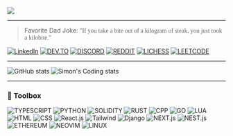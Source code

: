 <img src="https://github.com/ximon-x/Heavy/blob/main/Lightweight.gif" />

----

> Favorite Dad Joke: <span style="font-family:Papyrus">"If you take a bite out of a kilogram of steak, you just took a kilobite."</span>

[![LinkedIn](https://img.shields.io/badge/linkedin-0A66C2?style=for-the-badge&logo=linkedin&logoColor=FFFFFF)](https://linkedin.com/in/ximon/)
[![DEV.TO](https://img.shields.io/badge/-Dev.to-0A0A0A?style=for-the-badge&logo=dev.to&logoColor=FFFFFF)](https://dev.to/simon_ximon/)
[![DISCORD](https://img.shields.io/badge/-Discord-5865F2?style=for-the-badge&logo=discord&logoColor=FFFFFF)](https://discord.gg/9cHrwwkE)
[![REDDIT](https://img.shields.io/badge/-Reddit-FF4500?style=for-the-badge&logo=reddit&logoColor=FFFFFF)](https://www.reddit.com/user/simon_ximon/)
[![LICHESS](https://img.shields.io/badge/-Lichess-000000?style=for-the-badge&logo=lichess&logoColor=FFFFFF)](https://lichess.org/@/Simon_ximon)
[![LEETCODE](https://img.shields.io/badge/-LeetCode-FFA116?style=for-the-badge&logo=leetcode&logoColor=FFFFFF)](https://www.leetcode.com/salvien-code)

----

![GitHub stats](https://github-readme-stats-salvien-code.vercel.app/api?username=ximon-x&count_private=true&show_icons=true&theme=github_dark&card_width=495&hide_title=true)
![Simon's Coding stats](https://github-readme-stats-salvien-code.vercel.app/api/wakatime?username=ximon&langs_count=5&theme=github_dark&hide_title=true)

----

### 🧰 Toolbox

![TYPESCRIPT](https://img.shields.io/badge/Typescript-D3D3D3?style=flat-square&logo=typescript&logoColor=3178C6)
![PYTHON](https://img.shields.io/badge/Python-D3D3D3?style=flat-square&logo=python&logoColor=3776AB)
![SOLIDITY](https://img.shields.io/badge/Solidity-D3D3D3?style=flat-square&logo=solidity&logoColor=363636)
![RUST](https://img.shields.io/badge/Rust-D3D3D3?style=flat-square&logo=rust&logoColor=000000)
![CPP](https://img.shields.io/badge/C++-D3D3D3?style=flat-square&logo=cplusplus&logoColor=00599C)
![GO](https://img.shields.io/badge/Go-D3D3D3?style=flat-square&logo=go&logoColor=00ADD8)
![LUA](https://img.shields.io/badge/Lua-D3D3D3?style=flat-square&logo=lua&logoColor=2C2D72)
![HTML](https://img.shields.io/badge/HTML-D3D3D3?style=flat-square&logo=html5&logoColor=E34F26)
![CSS](https://img.shields.io/badge/CSS-D3D3D3?style=flat-square&logo=css3&logoColor=1572B6)
![React.js](https://img.shields.io/badge/React-D3D3D3?style=flat-square&logo=react&logoColor=61DAFB)
![Tailwind](https://img.shields.io/badge/Tailwind-D3D3D3?style=flat-square&logo=tailwindcss&logoColor=06B6D4)
![Django](https://img.shields.io/badge/Django-D3D3D3?style=flat-square&logo=django&logoColor=092E20)
![NEXT.js](https://img.shields.io/badge/Next.js-D3D3D3?style=flat-square&logo=next.js&logoColor=000000)
![NEST.js](https://img.shields.io/badge/Nest.js-D3D3D3?style=flat-square&logo=nestJs&logoColor=E0234E)
![ETHEREUM](https://img.shields.io/badge/Ethereum-D3D3D3?style=flat-square&logo=ethereum&logoColor=3C3C3D)
![NEOVIM](https://img.shields.io/badge/Neovim-D3D3D3?style=flat-square&logo=neovim&logoColor=57A143)
![LINUX](https://img.shields.io/badge/Linux-D3D3D3?style=flat-square&logo=linux&logoColor=FCC624)
